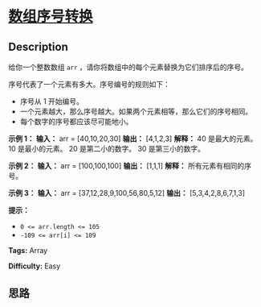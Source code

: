 # [数组序号转换][title]

## Description

给你一个整数数组 `arr` ，请你将数组中的每个元素替换为它们排序后的序号。

序号代表了一个元素有多大。序号编号的规则如下：

  * 序号从 1 开始编号。
  * 一个元素越大，那么序号越大。如果两个元素相等，那么它们的序号相同。
  * 每个数字的序号都应该尽可能地小。



**示例 1：**
            **输入：** arr = [40,10,20,30]    **输出：** [4,1,2,3]    **解释：** 40 是最大的元素。 10 是最小的元素。 20 是第二小的数字。 30 是第三小的数字。

**示例 2：**
            **输入：** arr = [100,100,100]    **输出：** [1,1,1]    **解释：** 所有元素有相同的序号。    

**示例 3：**
            **输入：** arr = [37,12,28,9,100,56,80,5,12]    **输出：** [5,3,4,2,8,6,7,1,3]    



**提示：**

  * `0 <= arr.length <= 105`
  * `-109 <= arr[i] <= 109`


**Tags:** Array

**Difficulty:** Easy

## 思路

[title]: https://leetcode-cn.com/problems/rank-transform-of-an-array
